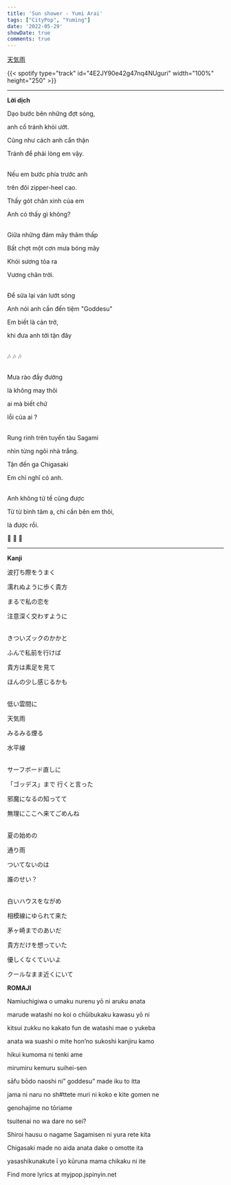 ```yaml
---
title: 'Sun shower - Yumi Arai'
tags: ["CityPop", "Yuming"]
date: '2022-05-29'
showDate: true
comments: true
---
```



[天気雨](https://www.youtube.com/watch?v=9gCWbhR8m_U)

{{< spotify type="track" id="4E2JY90e42g47nq4NUguri" width="100%" height="250" >}}

--- 
**Lời dịch**

Dạo bước bên những đợt sóng,

anh cố tránh khỏi ướt. 

Cũng như cách anh cẩn thận 

Tránh để phải lòng em vậy.

\
Nếu em bước phía trước anh 

trên đôi zipper-heel cao. 

Thấy gót chân xinh của em

Anh có thấy gì không? 

\
Giữa những đám mây thâm thấp 

Bất chợt một cơn mưa bóng mây 

Khói sương tỏa ra 

Vương chân trời.

\
Để sửa lại ván lướt sóng 

Anh nói anh cần đến tiệm "Goddesu"

Em biết là cản trở, 

khi đưa anh tới tận đây

\
:notes: :notes: :notes:

\
Mưa rào đầy đường

là không may thôi  

ai mà biết chứ

lỗi của ai ?

\
Rung rinh trên tuyến tàu Sagami  

nhìn từng ngôi nhà trắng.

Tận đến ga Chigasaki 

Em chỉ nghĩ có anh. 

\
Anh không tử tế cũng được 

Từ từ bình tâm ạ, chỉ cần bên em thôi, 

là được rồi. 

:musical_note: :musical_note: :musical_note:

---

**Kanji**

波打ち際をうまく

濡れぬように歩く貴方

まるで私の恋を

注意深く交わすように

\
きついズックのかかと

ふんで私前を行けば

貴方は素足を見て

ほんの少し感じるかも

\
低い雲間に

天気雨

みるみる煙る

水平線
` `

\
サーフボード直しに

「ゴッデス」まで 行くと言った

邪魔になるの知ってて

無理にここへ来てごめんね
` `

\
夏の始めの

通り雨

ついてないのは

誰のせい？


\
白いハウスをながめ

相模線にゆられて来た

茅ヶ崎までのあいだ

貴方だけを想っていた
` `


優しくなくていいよ

クールなまま近くにいて



**ROMAJI**

Namiuchigiwa o umaku nurenu yō ni aruku anata

marude watashi no koi o chūibukaku kawasu yō ni

kitsui zukku no kakato fun de watashi mae o yukeba

anata wa suashi o mite hon’no sukoshi kanjiru kamo

hikui kumoma ni tenki ame

mirumiru kemuru suihei-sen

sāfu bōdo naoshi ni” goddesu” made iku to itta

jama ni naru no sh#ttete muri ni koko e kite gomen ne

genohajime no tōriame

tsuitenai no wa dare no sei?

Shiroi hausu o nagame Sagamisen ni yura rete kita

Chigasaki made no aida anata dake o omotte ita

yasashikunakute ī yo kūruna mama chikaku ni ite

Find more lyrics at myjpop.jspinyin.net

